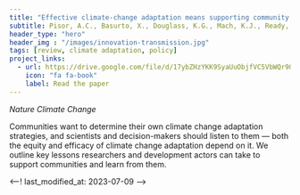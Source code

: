 ```yaml
---
title: "Effective climate-change adaptation means supporting community autonomy"
subtitle: Pisor, A.C., Basurto, X., Douglass, K.G., Mach, K.J., Ready, E., Tylianakis, J.M., Hazel, A., Kline, M.A., Kramer, K.L., Lansing, J.S., Moritz, M., Smaldino, P.E., Thornton, T.F., Jones, J.H. (2022)
header_type: "hero"
header_img : "/images/innovation-transmission.jpg"
tags: [review, climate adaptation, policy]
project_links:
  - url: https://drive.google.com/file/d/17ybZHzYKK9SyaUuObjfVC5VbWQr9GA0n/edit
    icon: "fa fa-book"
    label: Read the paper
---
```

*Nature Climate Change*

Communities want to determine their own climate change adaptation strategies, and scientists and decision-makers should listen to them — both the equity and efficacy of climate change adaptation depend on it. We outline key lessons researchers and development actors can take to support communities and learn from them.

<--! last_modified_at: 2023-07-09 -->
